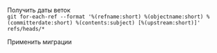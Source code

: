 Получить даты веток \
``git for-each-ref --format '%(refname:short) %(objectname:short) %(committerdate:short) %(contents:subject) [%(upstream:short)]' refs/heads/*
``

Применить миграции